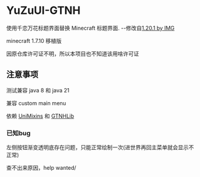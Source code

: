 # YuZuUI-GTNH
使用千恋万花标题界面替换 Minecraft 标题界面.  --修改自[1.20.1 by IMG](https://github.com/ming-sc/YuZuUI-Forge)

minecraft 1.7.10 移植版

因原仓库许可证不明，所以本项目也不知道该用啥许可证

## 注意事项
测试兼容 java 8 和 java 21

兼容 custom main menu

依赖 [UniMixins](https://github.com/LegacyModdingMC/UniMixins) 和 [GTNHLib](https://github.com/GTNewHorizons/GTNHLib)

### 已知bug
左侧按钮渐变透明底存在问题，只能正常绘制一次(进世界再回主菜单就会显示不正常)

查不出来原因，help wanted/
